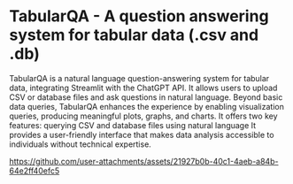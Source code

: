 # TabularQA - A question answering system for tabular data (.csv and .db)

TabularQA is a natural language question-answering system for tabular data, integrating Streamlit with the ChatGPT API. It allows users to upload CSV or database files and ask questions in natural language. Beyond basic data queries, TabularQA enhances the experience by enabling visualization queries, producing meaningful plots, graphs, and charts. 
It offers two key features: querying CSV and database files using natural language
It provides a user-friendly interface that makes data analysis accessible to individuals without technical expertise.




https://github.com/user-attachments/assets/21927b0b-40c1-4aeb-a84b-64e2ff40efc5

